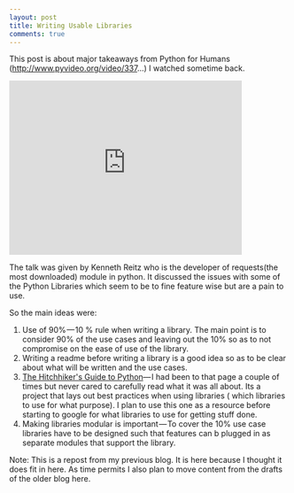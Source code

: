```yaml
---
layout: post
title: Writing Usable Libraries
comments: true
---
```


This post is about major takeaways from Python for Humans (http://www.pyvideo.org/video/337...) I watched sometime back.

<iframe width="420" height="315" src="https://www.youtube.com/embed/bpZS9ehw98k" frameborder="0" allowfullscreen></iframe>

The talk was given by Kenneth Reitz who is the developer of requests(the most downloaded) module in python. It discussed the issues with some of the Python Libraries which seem to be to fine feature wise but are a pain to use.

So the main ideas were:

1. Use of 90% — 10 % rule when writing a library. The main point is to consider 90% of the use cases and leaving out the 10% so as to not compromise on the ease of use of the library.
2. Writing a readme before writing a library is a good idea so as to be clear about what will be written and the use cases.
3. [The Hitchhiker's Guide to Python](http://docs.python-guide.org/en/latest/)— I had been to that page a couple of times but never cared to carefully read what it was all about. Its a project that lays out best practices when using libraries ( which libraries to use for what purpose). I plan to use this one as a resource before starting to google for what libraries to use for getting stuff done.
4. Making libraries modular is important — To cover the 10% use case libraries have to be designed such that features can b plugged in as separate modules that support the library.

Note: This is a repost from my previous blog. It is here because I thought it does fit in here. As time permits I also plan to move content from the drafts of the older blog here.
